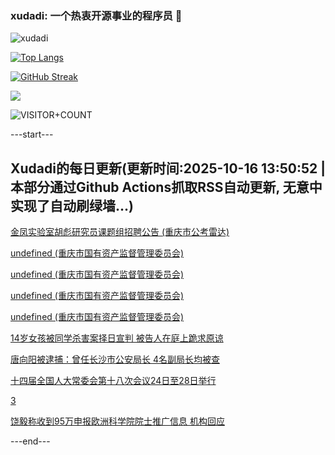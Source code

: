 ### xudadi: 一个热衷开源事业的程序员 👋

![xudadi](https://github-readme-stats-git-masterorgs-github-readme-stats-team.vercel.app/api?username=xudadi)

[![Top Langs](https://github-readme-stats.vercel.app/api/top-langs/?username=xudadi)](https://github.com/anuraghazra/github-readme-stats)

[![GitHub Streak](https://streak-stats.demolab.com?user=xudadi&locale=zh_Hans)](https://git.io/streak-stats)

![](https://raw.githubusercontent.com/xudadi/xudadi/main/assets/github-contribution-grid-snake.svg)

![VISITOR+COUNT](https://komarev.com/ghpvc/?username=xudadi&label=VISITOR+COUNT)


---start---

## Xudadi的每日更新(更新时间:2025-10-16 13:50:52 | 本部分通过Github Actions抓取RSS自动更新, 无意中实现了自动刷绿墙...)

[金凤实验室胡彪研究员课题组招聘公告 (重庆市公考雷达)](https://www.gongkaoleida.com/article/2650939)

[undefined (重庆市国有资产监督管理委员会)](https://dadilab.github.io/feeds/all.xml)

[undefined (重庆市国有资产监督管理委员会)](https://dadilab.github.io/feeds/all.xml)

[undefined (重庆市国有资产监督管理委员会)](https://dadilab.github.io/feeds/all.xml)

[undefined (重庆市国有资产监督管理委员会)](https://dadilab.github.io/feeds/all.xml)

[14岁女孩被同学杀害案择日宣判 被告人在庭上跪求原谅](https://m.163.com/news/article/KBU9ECQ90534P59R.html)

[唐向阳被逮捕：曾任长沙市公安局长 4名副局长均被查](https://m.163.com/news/article/KBU6Q17U053469LG.html)

[十四届全国人大常委会第十八次会议24日至28日举行](https://m.163.com/news/article/KBUCH2I705346RC6.html)

[3](https://m.163.com/touch/news/sub/domestic)

[饶毅称收到95万申报欧洲科学院院士推广信息 机构回应](https://m.163.com/news/article/KBUBO4610514D3UH.html)

---end---

